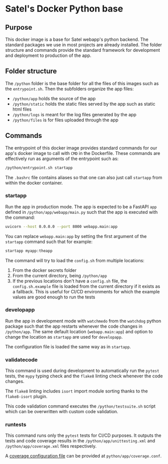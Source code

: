 # Satel's Docker Python base

## Purpose

This docker image is a base for Satel webapp's python backend.
The standard packages we use in most projects are already installed.
The folder structure and commands provide the standard framework for development
and deployment to production of the app.

## Folder structure

The `/python` folder is the base folder for all the files of this images
such as the `entrypoint.sh`. Then the subfolders organize the app files:

* `/python/app` holds the source of the app
* `/python/static` holds the static files served by the app such as static html files
* `/python/logs` is meant for the log files generated by the app
* `/python/files` is for files uploaded through the app

## Commands

The entrypoint of this docker image provides standard commands for our app's docker
image to call with `CMD` in the Dockerfile.
These commands are effectively run as arguments of the entrypoint such as:

```bash
/python/entrypoint.sh startapp
```

The `.bashrc` file contains aliases so that one can also just call `startapp`
from within the docker container.

### startapp

Run the app in production mode.
The app is expected to be a FastAPI `app` defined in `/python/app/webapp/main.py`
such that the app is executed with the command:
```bash
uvicorn --host 0.0.0.0 --port 8000 webapp.main:app
```
You can replace `webapp.main:app` by setting the first argument of the `startapp`
command such that for example:
```bash
startapp myapp:theapp
```

The command will try to load the `config.sh` from multiple locations:

1. From the docker secrets folder
2. From the current directory, being `/python/app`
3. If the previous locations don't have a `config.sh` file, the `config.sh.example`
   file is loaded from the current directory if it exists as a fallback. This is
   useful for CI/CD environments for which the example values are good enough to
   run the tests

### developapp

Run the app in development mode with `watchmedo` from the `watchdog` python package
such that the app restarts whenever the code changes in `/python/app`.
The same default location (`webapp.main:app`) and option to change the location
as `startapp` are used for `developapp`.

The configuration file is loaded the same way as in `startapp`.

### validatecode

This command is used during development to automatically run the `pytest` tests,
the `mypy` typing check and the `flake8` linting check whenever the code changes.

The `flake8` linting includes `isort` import module sorting thanks to the `flake8-isort`
plugin.

This code validation command executes the `/python/testsuite.sh` script which can
be overwritten with custom code validation.

### runtests

This command runs only the `pytest` tests for CI/CD purposes. It outputs the tests
and code coverage results in the `/python/app/unittesting.xml` and
`/python/app/coverage.xml` files respectively.

A [coverage configuration file](https://pytest-cov.readthedocs.io/en/latest/config.html)
can be provided at `python/app/coverage.conf`. 
